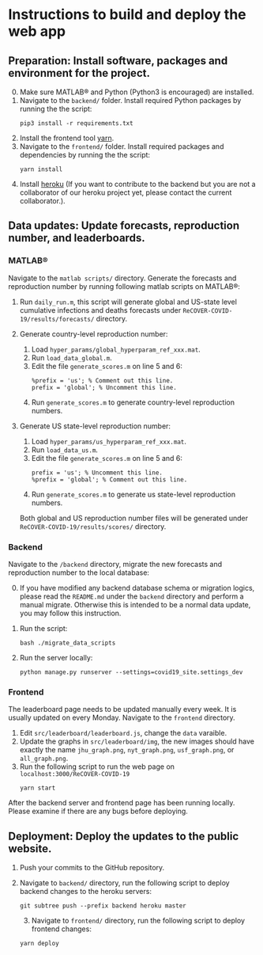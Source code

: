 # Instructions to build and deploy the web app

## Preparation: Install software, packages and environment for the project.
0. Make sure MATLAB® and Python (Python3 is encouraged) are installed.
1. Navigate to the `backend/` folder. Install required Python packages by running the the script:
    ```
    pip3 install -r requirements.txt
    ```
2. Install the frontend tool [yarn](https://classic.yarnpkg.com/en/docs/install/#mac-stable).
3. Navigate to the `frontend/` folder. Install required packages and dependencies by running the the script:
    ```
    yarn install
    ```
4. Install [heroku](https://devcenter.heroku.com/articles/heroku-cli) (If you want to contribute to the backend but you are not a collaborator of our heroku project yet, please contact the current collaborator.).

## Data updates: Update forecasts, reproduction number, and leaderboards.

### MATLAB®
Navigate to the `matlab scripts/` directory. Generate the forecasts and reproduction number by running following matlab scripts on MATLAB®:

1. Run `daily_run.m`, this script will generate global and US-state level cumulative infections and deaths forecasts under `ReCOVER-COVID-19/results/forecasts/` directory.

2. Generate country-level reproduction number: 
    1. Load `hyper_params/global_hyperparam_ref_xxx.mat`. 
    2. Run `load_data_global.m`. 
    3. Edit the file `generate_scores.m` on line 5 and 6:
        ```
        %prefix = 'us'; % Comment out this line.
        prefix = 'global'; % Uncomment this line.
        ```
    3. Run `generate_scores.m` to generate country-level reproduction numbers.

3. Generate US state-level reproduction number: 
    1. Load `hyper_params/us_hyperparam_ref_xxx.mat`. 
    2. Run `load_data_us.m`.
    3. Edit the file `generate_scores.m` on line 5 and 6:
        ```
        prefix = 'us'; % Uncomment this line.
        %prefix = 'global'; % Comment out this line.
        ```
    4. Run `generate_scores.m` to generate us state-level reproduction numbers.


    Both global and US reproduction number files will be generated under `ReCOVER-COVID-19/results/scores/` directory.


### Backend
Navigate to the `/backend` directory, migrate the new forecasts and reproduction number to the local database:

0. If you have modified any backend database schema or migration logics, please read the `README.md` under the `backend` directory and perform a manual migrate. Otherwise this is intended to be a normal data update, you may follow this instruction.

1. Run the script:
    ```
    bash ./migrate_data_scripts
    ```
2. Run the server locally:
    ```
    python manage.py runserver --settings=covid19_site.settings_dev
    ```

### Frontend 
The leaderboard page needs to be updated manually every week. It is usually updated on every Monday. Navigate to the `frontend` directory.

1. Edit `src/leaderboard/leaderboard.js`, change the `data` varaible.
2. Update the graphs in `src/leaderboard/img`, the new images should have exactly the name `jhu_graph.png`, `nyt_graph.png`, `usf_graph.png`, or `all_graph.png`.
3. Run the following script to run the web page on `localhost:3000/ReCOVER-COVID-19`
    ```
    yarn start
    ```

After the backend server and frontend page has been running locally. Please examine if there are any bugs before deploying.

## Deployment: Deploy the updates to the public website.
1. Push your commits to the GitHub repository.

2. Navigate to `backend/` directory, run the following script to deploy backend changes to the heroku servers:
    ```
    git subtree push --prefix backend heroku master
    ```

    3. Navigate to `frontend/` directory, run the following script  to deploy frontend changes:
    ```
    yarn deploy
    ```